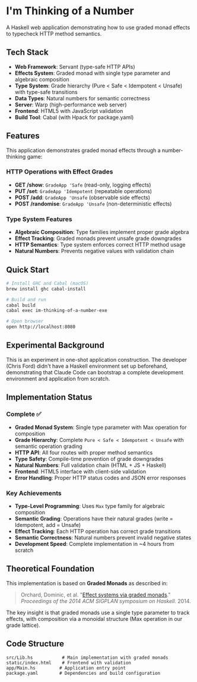 # I'm Thinking of a Number

A Haskell web application demonstrating how to use graded monad effects to typecheck HTTP method semantics.

## Tech Stack

- **Web Framework**: Servant (type-safe HTTP APIs)
- **Effects System**: Graded monad with single type parameter and algebraic composition
- **Type System**: Grade hierarchy (Pure < Safe < Idempotent < Unsafe) with type-safe transitions  
- **Data Types**: Natural numbers for semantic correctness
- **Server**: Warp (high-performance web server)
- **Frontend**: HTML5 with JavaScript validation
- **Build Tool**: Cabal (with Hpack for package.yaml)

## Features

This application demonstrates graded monad effects through a number-thinking game:

### HTTP Operations with Effect Grades
- **GET /show**: `GradeApp 'Safe` (read-only, logging effects)
- **PUT /set**: `GradeApp 'Idempotent` (repeatable operations)  
- **POST /add**: `GradeApp 'Unsafe` (observable side effects)
- **POST /randomise**: `GradeApp 'Unsafe` (non-deterministic effects)

### Type System Features
- **Algebraic Composition**: Type families implement proper grade algebra
- **Effect Tracking**: Graded monads prevent unsafe grade downgrades
- **HTTP Semantics**: Type system enforces correct HTTP method usage
- **Natural Numbers**: Prevents negative values with validation chain

## Quick Start

```bash
# Install GHC and Cabal (macOS)
brew install ghc cabal-install

# Build and run
cabal build
cabal exec im-thinking-of-a-number-exe

# Open browser
open http://localhost:8080
```

## Experimental Background

This is an experiment in one-shot application construction. The developer (Chris Ford) didn't have a Haskell environment set up beforehand, demonstrating that Claude Code can bootstrap a complete development environment and application from scratch.

## Implementation Status

### Complete ✅
- **Graded Monad System**: Single type parameter with Max operation for composition
- **Grade Hierarchy**: Complete `Pure < Safe < Idempotent < Unsafe` with semantic operation grading
- **HTTP API**: All four routes with proper method semantics
- **Type Safety**: Compile-time prevention of grade downgrades  
- **Natural Numbers**: Full validation chain (HTML + JS + Haskell)
- **Frontend**: HTML5 interface with client-side validation
- **Error Handling**: Proper HTTP status codes and JSON error responses

### Key Achievements
- **Type-Level Programming**: Uses `Max` type family for algebraic composition
- **Semantic Grading**: Operations have their natural grades (write = Idempotent, add = Unsafe)
- **Effect Tracking**: Each HTTP operation has correct grade transitions
- **Semantic Correctness**: Natural numbers prevent invalid negative states
- **Development Speed**: Complete implementation in ~4 hours from scratch

## Theoretical Foundation

This implementation is based on **Graded Monads** as described in:

> Orchard, Dominic, et al. "[Effect systems via graded monads](https://www.cs.kent.ac.uk/people/staff/dao7/publ/haskell14-effects.pdf)." *Proceedings of the 2014 ACM SIGPLAN symposium on Haskell*. 2014.

The key insight is that graded monads use a single type parameter to track effects, with composition via a monoidal structure (Max operation in our grade lattice).

## Code Structure

```
src/Lib.hs           # Main implementation with graded monads
static/index.html    # Frontend with validation
app/Main.hs         # Application entry point
package.yaml        # Dependencies and build configuration
```